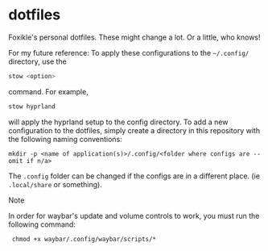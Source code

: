 # dotfiles
Foxikle's personal dotfiles. These might change a lot. Or a little, who knows!


For my future reference:
To apply these configurations to the `~/.config/` directory, use the 
```bash
stow <option>
```
command. For example, 
```bash
stow hyprland
```
will apply the hyprland setup to the config directory. To add a new configuration to the dotfiles, simply create a directory in this repository with the following naming conventions:

```
mkdir -p <name of application(s)>/.config/<folder where configs are -- omit if n/a>
```
The `.config` folder can be changed if the configs are in a different place. (ie `.local/share` or something).

> [!NOTE]
> In order for waybar's update and volume controls to work, you must run the following command:
> ```
>  chmod +x waybar/.config/waybar/scripts/*
> ```


